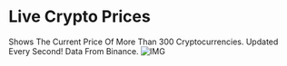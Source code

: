 # Live Crypto Prices
Shows The Current Price Of More Than 300 Cryptocurrencies. Updated Every Second! Data From Binance.
![IMG](https://github.com/Al3x77777/LiveCryptoPrices/assets/112645002/4e2d443c-ceda-4e4e-9bf7-5965410cbb66)
